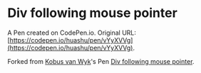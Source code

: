 # Div following mouse pointer

A Pen created on CodePen.io. Original URL: [https://codepen.io/huashu/pen/vYyXVVg](https://codepen.io/huashu/pen/vYyXVVg).



Forked from [Kobus van Wyk](http://codepen.io/kobusvanwykk/)'s Pen [Div following mouse pointer](http://codepen.io/kobusvanwykk/pen/YwLYPJ/).
